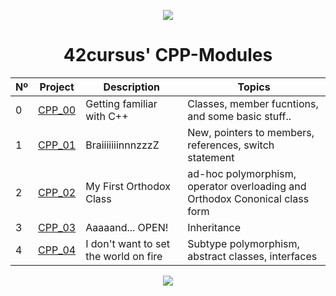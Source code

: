 <p align="center">
  <img src=https://user-images.githubusercontent.com/40824677/149224059-8a1fc9f2-31bc-4335-93b3-6017bf794668.png />
</p>

<h1 align="center">
	42cursus' CPP-Modules
</h1>

|  Nº | Project | Description | Topics |
|-----|---------|-------------|--------|
|  0  | [CPP_00](https://github.com/siiine-764/cppmodel/tree/main/module_00) | Getting familiar with C++       | Classes, member fucntions, and some basic stuff.. |
|  1  | [CPP_01](https://github.com/siiine-764/cppmodel/tree/main/module_01) | BraiiiiiiinnnzzzZ | New, pointers to members, references, switch statement	 | 
|  2  | [CPP_02](https://github.com/siiine-764/cppmodel/tree/main/module_02) | My First Orthodox Class      | ad-hoc polymorphism, operator overloading and Orthodox Cononical class form |
|  3  | [CPP_03](https://github.com/siiine-764/cppmodel/tree/main/module_03) | Aaaaand... OPEN!      | Inheritance |
|  4  | [CPP_04](https://github.com/siiine-764/cppmodel/tree/main/module_04) | I don't want to set the world on fire       | Subtype polymorphism, abstract classes, interfaces |

<p align="center">
	
 <img src="https://github.com/siiine-764/cppmodel/assets/80540449/5ec64d0e-1730-490c-b6c5-873e5f0df48a"> 

</p>
